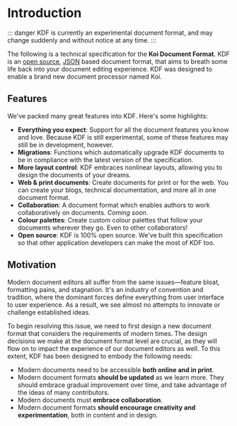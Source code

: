 # Introduction <Badge text="0.1.0-alpha" type="tip" />

::: danger
KDF is currently an experimental document format, and may change suddenly and
without notice at any time. 
:::

The following is a technical specification for the **Koi Document Format**.
KDF is an [open source][1.2], [JSON][1.3] based document format, that aims to
breath some life back into your document editing experience. KDF was designed
to enable a brand new document processor named Koi.

[1.2]: https://github.com/sean0x42/kdf
[1.3]: /specification/json


## Features

We've packed many great features into KDF. Here's some highlights:

 - **Everything you expect**: Support for all the document features you know
   and love. Because KDF is still experimental, some of these features may
   still be in development, however.
 - **Migrations**: Functions which automatically upgrade KDF documents to be in
   compliance with the latest version of the specification.
 - **More layout control**: KDF embraces nonlinear layouts, allowing you to
   design the documents of your dreams.
 - **Web & print documents**: Create documents for print or for the web. You can
   create your blogs, technical documentation, and more all in one document
   format.
 - **Collaboration**: A document format which enables authors to work
   collaboratively on documents. *Coming soon*.
 - **Colour palettes**: Create custom colour palettes that follow your documents
   wherever they go. Even to other collaborators!
 - **Open source**: KDF is 100% open source. We've built this specification so
   that other application developers can make the most of KDF too.


## Motivation

Modern document editors all suffer from the same issues—feature bloat,
formatting pains, and stagnation. It's an industry of convention and tradition,
where the dominant forces define everything from user interface to user
experience. As a result, we see almost no attempts to innovate or challenge
established ideas.

To begin resolving this issue, we need to first design a new document format
that considers the requirements of modern times. The design decisions we make at
the document format level are crucial, as they will flow on to impact the
experience of our document editors as well. To this extent, KDF has been
designed to embody the following needs:

 - Modern documents need to be accessible **both online and in print**.
 - Modern document formats **should be updated** as we learn more. They should
   embrace gradual improvement over time, and take advantage of the ideas of
   many contributors.
 - Modern documents must **embrace collaboration**.
 - Modern document formats **should encourage creativity and experimentation**,
   both in content and in design.
